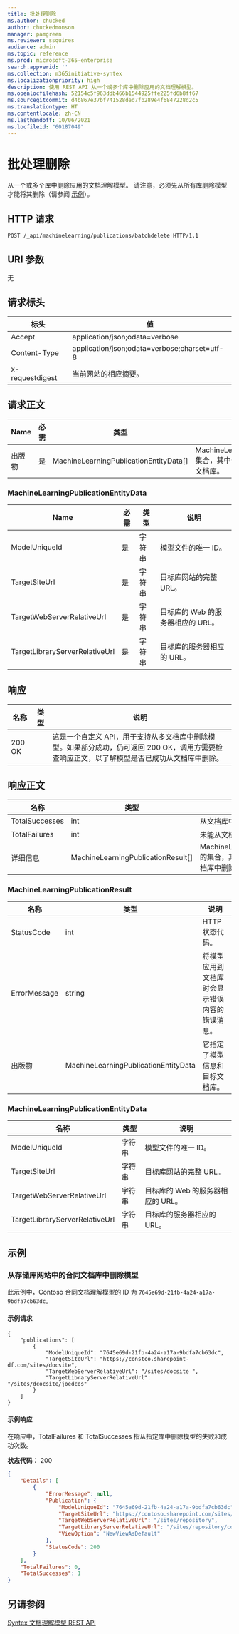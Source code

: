 ```yaml
---
title: 批处理删除
ms.author: chucked
author: chuckedmonson
manager: pamgreen
ms.reviewer: ssquires
audience: admin
ms.topic: reference
ms.prod: microsoft-365-enterprise
search.appverid: ''
ms.collection: m365initiative-syntex
ms.localizationpriority: high
description: 使用 REST API 从一个或多个库中删除应用的文档理解模型。
ms.openlocfilehash: 52154c5f963ddb466b1544925ffe225fd6b8ff67
ms.sourcegitcommit: d4b867e37bf741528ded7fb289e4f6847228d2c5
ms.translationtype: HT
ms.contentlocale: zh-CN
ms.lasthandoff: 10/06/2021
ms.locfileid: "60187049"
---
```

# <a name="batchdelete"></a>批处理删除

从一个或多个库中删除应用的文档理解模型。 请注意，必须先从所有库删除模型才能将其删除（请参阅 [示例](rest-batchdelete-method.md#examples)）。

## <a name="http-request"></a>HTTP 请求

```HTTP
POST /_api/machinelearning/publications/batchdelete HTTP/1.1
```

## <a name="uri-parameters"></a>URI 参数

无

## <a name="request-headers"></a>请求标头

| 标头 | 值 |
|--------|-------|
|Accept|application/json;odata=verbose|
|Content-Type|application/json;odata=verbose;charset=utf-8|
|x-requestdigest|当前网站的相应摘要。|

## <a name="request-body"></a>请求正文

| Name | 必需 | 类型 | 说明 |
|--------|-------|--------|------------|
|出版物|是|MachineLearningPublicationEntityData[]|MachineLearningPublicationEntityData 集合，其中每个集合均指定了模型和目标文档库。|

### <a name="machinelearningpublicationentitydata"></a>MachineLearningPublicationEntityData

| Name | 必需 | 类型 | 说明 |
|--------|-------|--------|------------|
|ModelUniqueId|是|字符串|模型文件的唯一 ID。|
|TargetSiteUrl|是|字符串|目标库网站的完整 URL。|
|TargetWebServerRelativeUrl|是|字符串|目标库的 Web 的服务器相应的 URL。|
|TargetLibraryServerRelativeUrl|是|字符串|目标库的服务器相应的 URL。|

## <a name="response"></a>响应

| 名称   | 类型  | 说明|
|--------|-------|------------|
|200 OK||这是一个自定义 API，用于支持从多文档库中删除模型。如果部分成功，仍可返回 200 OK，调用方需要检查响应正文，以了解模型是否已成功从文档库中删除。|

## <a name="response-body"></a>响应正文

| 名称   | 类型  | 说明|
|--------|-------|------------|
|TotalSuccesses|int|从文档库中成功删除的模型的总数。|
|TotalFailures|int|未能从文档库中删除的模型的总数。|
|详细信息|MachineLearningPublicationResult[]|MachineLearningPublicationResult 的集合，其中每个集合均指定了从文档库中删除模型的详细结果。|

### <a name="machinelearningpublicationresult"></a>MachineLearningPublicationResult

| 名称   | 类型  | 说明|
|--------|-------|------------|
|StatusCode|int|HTTP 状态代码。|
|ErrorMessage|string|将模型应用到文档库时会显示错误内容的错误消息。|
|出版物|MachineLearningPublicationEntityData|它指定了模型信息和目标文档库。| 

### <a name="machinelearningpublicationentitydata"></a>MachineLearningPublicationEntityData

| 名称 | 类型 | 说明 |
|--------|--------|------------|
|ModelUniqueId|字符串|模型文件的唯一 ID。|
|TargetSiteUrl|字符串|目标库网站的完整 URL。|
|TargetWebServerRelativeUrl|字符串|目标库的 Web 的服务器相应的 URL。|
|TargetLibraryServerRelativeUrl|字符串|目标库的服务器相应的 URL。|

## <a name="examples"></a>示例

### <a name="remove-a-model-from-the-contracts-document-library-in-the-repository-site"></a>从存储库网站中的合同文档库中删除模型

此示例中，Contoso 合同文档理解模型的 ID 为 `7645e69d-21fb-4a24-a17a-9bdfa7cb63dc`。

#### <a name="sample-request"></a>示例请求

```HTTP
{ 
    "publications": [ 
        { 
            "ModelUniqueId": "7645e69d-21fb-4a24-a17a-9bdfa7cb63dc", 
            "TargetSiteUrl": "https://constco.sharepoint-df.com/sites/docsite", 
            "TargetWebServerRelativeUrl": "/sites/docsite ", 
            "TargetLibraryServerRelativeUrl": "/sites/dcocsite/joedcos" 
        } 
    ] 
} 
```

#### <a name="sample-response"></a>示例响应

在响应中，TotalFailures 和 TotalSuccesses 指从指定库中删除模型的失败和成功次数。

**状态代码：** 200

```JSON
{
    "Details": [
        {
            "ErrorMessage": null,
            "Publication": {
                "ModelUniqueId": "7645e69d-21fb-4a24-a17a-9bdfa7cb63dc",
                "TargetSiteUrl": "https://contoso.sharepoint.com/sites/repository/",
                "TargetWebServerRelativeUrl": "/sites/repository",
                "TargetLibraryServerRelativeUrl": "/sites/repository/contracts",
                "ViewOption": "NewViewAsDefault"
            },
            "StatusCode": 200
        }
    ],
    "TotalFailures": 0,
    "TotalSuccesses": 1
}
```

## <a name="see-also"></a>另请参阅

[Syntex 文档理解模型 REST API](syntex-model-rest-api.md)
